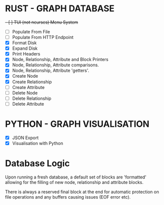 # RUST - GRAPH DATABASE
~~- [ ] TUI (not ncurses) Menu System~~
- [ ] Populate From File
- [ ] Populate From HTTP Endpoint
- [x] Format Disk
- [x] Expand Disk
- [x] Print Headers
- [x] Node, Relationship, Attribute and Block Printers
- [x] Node, Relationship, Attribute comparisons.
- [x] Node, Relationship, Attribute 'getters'.
- [x] Create Node
- [x] Create Relationship
- [ ] Create Attribute
- [ ] Delete Node
- [ ] Delete Relationship
- [ ] Delete Attribute

# PYTHON - GRAPH VISUALISATION
- [x] JSON Export
- [x] Visualisation with Python

# Database Logic

Upon running a fresh database, a default set of blocks are 'formatted' allowing for the filling of new node, relationship and attribute blocks.

There is always a reserved final block at the end for automatic protection on file operations and any buffers causing issues (EOF error etc).
